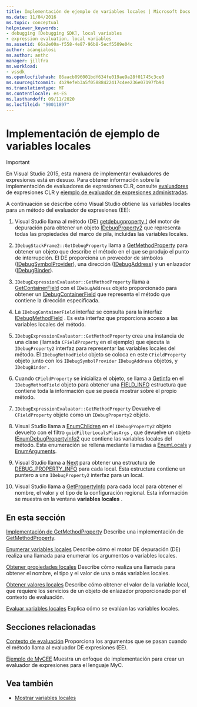 ```yaml
---
title: Implementación de ejemplo de variables locales | Microsoft Docs
ms.date: 11/04/2016
ms.topic: conceptual
helpviewer_keywords:
- debugging [Debugging SDK], local variables
- expression evaluation, local variables
ms.assetid: 66a2e00a-f558-4e87-96b8-5ecf5509e04c
author: acangialosi
ms.author: anthc
manager: jillfra
ms.workload:
- vssdk
ms.openlocfilehash: 86aacb096001bdf634fe019ae9a28f01745c3ce0
ms.sourcegitcommit: 4b29efeb3a5f05888422417c4ee236e07197fb94
ms.translationtype: MT
ms.contentlocale: es-ES
ms.lasthandoff: 09/11/2020
ms.locfileid: "90011897"
---
```

# <a name="sample-implementation-of-locals"></a>Implementación de ejemplo de variables locales
> [!IMPORTANT]
> En Visual Studio 2015, esta manera de implementar evaluadores de expresiones está en desuso. Para obtener información sobre la implementación de evaluadores de expresiones CLR, consulte [evaluadores](https://github.com/Microsoft/ConcordExtensibilitySamples/wiki/CLR-Expression-Evaluators) de expresiones CLR y [ejemplo de evaluador de expresiones administradas](https://github.com/Microsoft/ConcordExtensibilitySamples/wiki/Managed-Expression-Evaluator-Sample).

 A continuación se describe cómo Visual Studio obtiene las variables locales para un método del evaluador de expresiones (EE):

1. Visual Studio llama al método (DE) [getdebugproperty (](../../extensibility/debugger/reference/idebugstackframe2-getdebugproperty.md) del motor de depuración para obtener un objeto [IDebugProperty2](../../extensibility/debugger/reference/idebugproperty2.md) que representa todas las propiedades del marco de pila, incluidas las variables locales.

2. `IDebugStackFrame2::GetDebugProperty` llama a [GetMethodProperty](../../extensibility/debugger/reference/idebugexpressionevaluator-getmethodproperty.md) para obtener un objeto que describe el método en el que se produjo el punto de interrupción. El DE proporciona un proveedor de símbolos ([IDebugSymbolProvider](../../extensibility/debugger/reference/idebugsymbolprovider.md)), una dirección ([IDebugAddress](../../extensibility/debugger/reference/idebugaddress.md)) y un enlazador ([IDebugBinder](../../extensibility/debugger/reference/idebugbinder.md)).

3. `IDebugExpressionEvaluator::GetMethodProperty` llama a [GetContainerField](../../extensibility/debugger/reference/idebugsymbolprovider-getcontainerfield.md) con el `IDebugAddress` objeto proporcionado para obtener un [IDebugContainerField](../../extensibility/debugger/reference/idebugcontainerfield.md) que representa el método que contiene la dirección especificada.

4. La `IDebugContainerField` interfaz se consulta para la interfaz [IDebugMethodField](../../extensibility/debugger/reference/idebugmethodfield.md) . Es esta interfaz que proporciona acceso a las variables locales del método.

5. `IDebugExpressionEvaluator::GetMethodProperty` crea una instancia de una clase (llamada `CFieldProperty` en el ejemplo) que ejecuta la `IDebugProperty2` interfaz para representar las variables locales del método. El `IDebugMethodField` objeto se coloca en este `CFieldProperty` objeto junto con los `IDebugSymbolProvider` `IDebugAddress` objetos, y `IDebugBinder` .

6. Cuando `CFieldProperty` se inicializa el objeto, se llama a [GetInfo](../../extensibility/debugger/reference/idebugfield-getinfo.md) en el `IDebugMethodField` objeto para obtener una [FIELD_INFO](../../extensibility/debugger/reference/field-info.md) estructura que contiene toda la información que se pueda mostrar sobre el propio método.

7. `IDebugExpressionEvaluator::GetMethodProperty` Devuelve el `CFieldProperty` objeto como un `IDebugProperty2` objeto.

8. Visual Studio llama a [EnumChildren](../../extensibility/debugger/reference/idebugproperty2-enumchildren.md) en el `IDebugProperty2` objeto devuelto con el filtro `guidFilterLocalsPlusArgs` , que devuelve un objeto [IEnumDebugPropertyInfo2](../../extensibility/debugger/reference/ienumdebugpropertyinfo2.md) que contiene las variables locales del método. Esta enumeración se rellena mediante llamadas a [EnumLocals](../../extensibility/debugger/reference/idebugmethodfield-enumlocals.md) y [EnumArguments](../../extensibility/debugger/reference/idebugmethodfield-enumarguments.md).

9. Visual Studio llama a [Next](../../extensibility/debugger/reference/ienumdebugpropertyinfo2-next.md) para obtener una estructura de [DEBUG_PROPERTY_INFO](../../extensibility/debugger/reference/debug-property-info.md) para cada local. Esta estructura contiene un puntero a una `IDebugProperty2` interfaz para un local.

10. Visual Studio llama a [GetPropertyInfo](../../extensibility/debugger/reference/idebugproperty2-getpropertyinfo.md) para cada local para obtener el nombre, el valor y el tipo de la configuración regional. Esta información se muestra en la ventana **variables locales** .

## <a name="in-this-section"></a>En esta sección
 [Implementación de GetMethodProperty](../../extensibility/debugger/implementing-getmethodproperty.md) Describe una implementación de [GetMethodProperty](../../extensibility/debugger/reference/idebugexpressionevaluator-getmethodproperty.md).

 [Enumerar variables locales](../../extensibility/debugger/enumerating-locals.md) Describe cómo el motor DE depuración (DE) realiza una llamada para enumerar los argumentos o variables locales.

 [Obtener propiedades locales](../../extensibility/debugger/getting-local-properties.md) Describe cómo realiza una llamada para obtener el nombre, el tipo y el valor de una o más variables locales.

 [Obtener valores locales](../../extensibility/debugger/getting-local-values.md) Describe cómo obtener el valor de la variable local, que requiere los servicios de un objeto de enlazador proporcionado por el contexto de evaluación.

 [Evaluar variables locales](../../extensibility/debugger/evaluating-locals.md) Explica cómo se evalúan las variables locales.

## <a name="related-sections"></a>Secciones relacionadas
 [Contexto de evaluación](../../extensibility/debugger/evaluation-context.md) Proporciona los argumentos que se pasan cuando el método llama al evaluador DE expresiones (EE).

 [Ejemplo de MyCEE](/previous-versions/) Muestra un enfoque de implementación para crear un evaluador de expresiones para el lenguaje MyC.

## <a name="see-also"></a>Vea también
- [Mostrar variables locales](../../extensibility/debugger/displaying-locals.md)